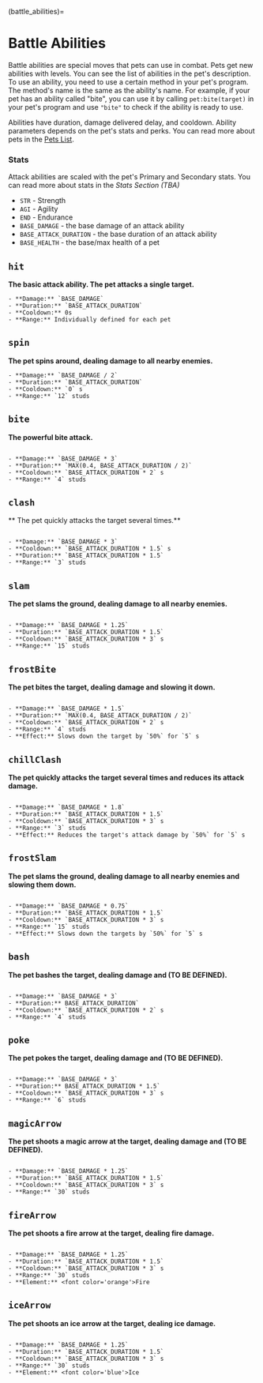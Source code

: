 (battle_abilities)=
# Battle Abilities

Battle abilities are special moves that pets can use in combat. Pets get new abilities with levels. You can see the list of abilities in the pet's description. To use an ability, you need to use a certain method in your pet's program. The method's name is the same as the ability's name. For example, if your pet has an ability called "bite", you can use it by calling `pet:bite(target)` in your pet's program and use `"bite"` to check if the ability is ready to use.

Abilities have duration, damage delivered delay, and cooldown. Ability parameters depends on the pet's stats and perks. You can read more about pets in the [Pets List](pet_list).

### Stats

Attack abilities are scaled with the pet's Primary and Secondary stats. You can read more about stats in the *Stats Section (TBA)*

- `STR` - Strength
- `AGI` - Agility
- `END` - Endurance
- `BASE_DAMAGE` - the base damage of an attack ability
- `BASE_ATTACK_DURATION` - the base duration of an attack ability
- `BASE_HEALTH` - the base/max health of a pet

## `hit`

**The basic attack ability. The pet attacks a single target.**

````{card} **Stats:**
- **Damage:** `BASE_DAMAGE`
- **Duration:** `BASE_ATTACK_DURATION`
- **Cooldown:** 0s
- **Range:** Individually defined for each pet
````

## `spin`

**The pet spins around, dealing damage to all nearby enemies.**

````{card} **Stats:**
- **Damage:** `BASE_DAMAGE / 2`
- **Duration:** `BASE_ATTACK_DURATION` 
- **Cooldown:** `0` s
- **Range:** `12` studs
````

## `bite`

**The powerful bite attack.**

````{card} **Stats:**

- **Damage:** `BASE_DAMAGE * 3`
- **Duration:** `MAX(0.4, BASE_ATTACK_DURATION / 2)`
- **Cooldown:** `BASE_ATTACK_DURATION * 2` s
- **Range:** `4` studs
````

## `clash`

** The pet quickly attacks the target several times.**

````{card} **Stats:**

- **Damage:** `BASE_DAMAGE * 3`
- **Cooldown:** `BASE_ATTACK_DURATION * 1.5` s
- **Duration:** `BASE_ATTACK_DURATION * 1.5`
- **Range:** `3` studs
````


## `slam`

**The pet slams the ground, dealing damage to all nearby enemies.**

````{card} **Stats:**

- **Damage:** `BASE_DAMAGE * 1.25`
- **Duration:** `BASE_ATTACK_DURATION * 1.5`
- **Cooldown:** `BASE_ATTACK_DURATION * 3` s
- **Range:** `15` studs
````

## `frostBite`

**The pet bites the target, dealing damage and slowing it down.**

````{card} **Stats:**

- **Damage:** `BASE_DAMAGE * 1.5`
- **Duration:** `MAX(0.4, BASE_ATTACK_DURATION / 2)`
- **Cooldown:** `BASE_ATTACK_DURATION * 2` s
- **Range:** `4` studs
- **Effect:** Slows down the target by `50%` for `5` s
````

## `chillClash`

**The pet quickly attacks the target several times and reduces its attack damage.**

````{card} **Stats:**

- **Damage:** `BASE_DAMAGE * 1.8`
- **Duration:** `BASE_ATTACK_DURATION * 1.5`
- **Cooldown:** `BASE_ATTACK_DURATION * 3` s
- **Range:** `3` studs
- **Effect:** Reduces the target's attack damage by `50%` for `5` s
````

## `frostSlam`

**The pet slams the ground, dealing damage to all nearby enemies and slowing them down.**

````{card} **Stats:**

- **Damage:** `BASE_DAMAGE * 0.75`
- **Duration:** `BASE_ATTACK_DURATION * 1.5`
- **Cooldown:** `BASE_ATTACK_DURATION * 3` s
- **Range:** `15` studs
- **Effect:** Slows down the targets by `50%` for `5` s
````

## `bash`

**The pet bashes the target, dealing damage and (TO BE DEFINED).**

````{card} **Stats:**

- **Damage:** `BASE_DAMAGE * 3`
- **Duration:** BASE_ATTACK_DURATION`
- **Cooldown:** `BASE_ATTACK_DURATION * 2` s
- **Range:** `4` studs
````

## `poke`

**The pet pokes the target, dealing damage and (TO BE DEFINED).**

````{card} **Stats:**

- **Damage:** `BASE_DAMAGE * 3`
- **Duration:** BASE_ATTACK_DURATION * 1.5`
- **Cooldown:** `BASE_ATTACK_DURATION * 3` s
- **Range:** `6` studs
````

## `magicArrow`

**The pet shoots a magic arrow at the target, dealing damage and (TO BE DEFINED).**

````{card} **Stats:**

- **Damage:** `BASE_DAMAGE * 1.25`
- **Duration:** `BASE_ATTACK_DURATION * 1.5`
- **Cooldown:** `BASE_ATTACK_DURATION * 3` s
- **Range:** `30` studs
````

## `fireArrow`

**The pet shoots a fire arrow at the target, dealing fire damage.**

````{card} **Stats:**

- **Damage:** `BASE_DAMAGE * 1.25`
- **Duration:** `BASE_ATTACK_DURATION * 1.5`
- **Cooldown:** `BASE_ATTACK_DURATION * 3` s
- **Range:** `30` studs
- **Element:** <font color='orange'>Fire
````

## `iceArrow`

**The pet shoots an ice arrow at the target, dealing ice damage.**

````{card} **Stats:**

- **Damage:** `BASE_DAMAGE * 1.25`
- **Duration:** `BASE_ATTACK_DURATION * 1.5`
- **Cooldown:** `BASE_ATTACK_DURATION * 3` s
- **Range:** `30` studs
- **Element:** <font color='blue'>Ice
````
